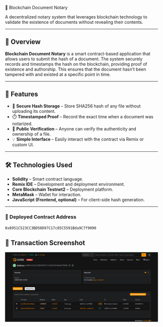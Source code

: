 📜 Blockchain Document Notary

A decentralized notary system that leverages blockchain technology to validate the existence of documents without revealing their contents.

---

## 🧠 Overview

**Blockchain Document Notary** is a smart contract-based application that allows users to submit the hash of a document. The system securely records and timestamps the hash on the blockchain, providing proof of existence and authorship. This ensures that the document hasn’t been tampered with and existed at a specific point in time.

---

## 🚀 Features

- 🔐 **Secure Hash Storage** – Store SHA256 hash of any file without uploading its content.
- ⏱️ **Timestamped Proof** – Record the exact time when a document was notarized.
- 🧾 **Public Verification** – Anyone can verify the authenticity and ownership of a file.
- 💡 **Simple Interface** – Easily interact with the contract via Remix or custom UI.

---

## 🛠️ Technologies Used

- **Solidity** – Smart contract language.
- **Remix IDE** – Development and deployment environment.
- **Core Blockchain Testnet2** – Deployment platform.
- **MetaMask** – Wallet for interaction.
- **JavaScript (Frontend, optional)** – For client-side hash generation.

---

### 📄 Deployed Contract Address
`0x8951C523CC3BD50D97C17c85C5591Bda9C7f9090`


## 📸 Transaction Screenshot

![Transaction Screenshot](screenshot.png)





